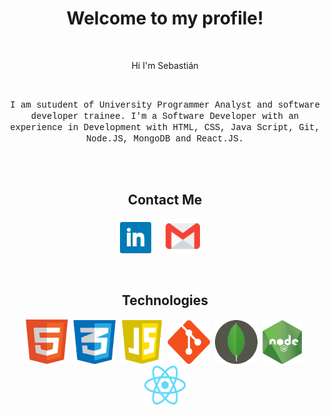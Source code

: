 <h1 align="center">Welcome to my profile!</h1>
<br/>

 <p align="center">Hi I'm Sebastián</p>
<br/>
  
<p align="center"> 
  <font face="courier new">I am sutudent of University Programmer Analyst and software developer trainee. I'm a Software Developer with an experience in Development with HTML, CSS, Java Script, Git, Node.JS, MongoDB and React.JS.</font>
</p>

<br><br>
<h2 align="center"> Contact Me </h2>
<p align="center">
  <a target="_blank"href="https://www.linkedin.com/in/juan-sebastian-sassone-b85155219/"><img src="images/linkedin.png" width="50" height="50" /></a>&nbsp; &nbsp; &nbsp; 
  <a target="_blank"href="mailto:sassonejuansebastian@gmail.com"><img src="images/gmail (1).png" width="55" height="55" /></a>&nbsp;&nbsp;&nbsp;&nbsp;
</p>
<br/>

  <h2 align="center">Technologies</h2>
<p align="center">
  <img src="images/logohtml.png" width="68" height="71" />&nbsp;
<img src="images/logocss.png" width="68" height="70" />&nbsp; 
<img src="images/logojs.png" width="68" height="70" />&nbsp;
<img src="images/logogit.png" width="68" height="70" />&nbsp;
<img src="images/logomongo.png" width="68" height="70" />&nbsp;
<img src="images/logonode.png" width="63" height="70" />&nbsp;
<img src="images/logoreact.png" width="68" height="62" />
</p>
<br/>
